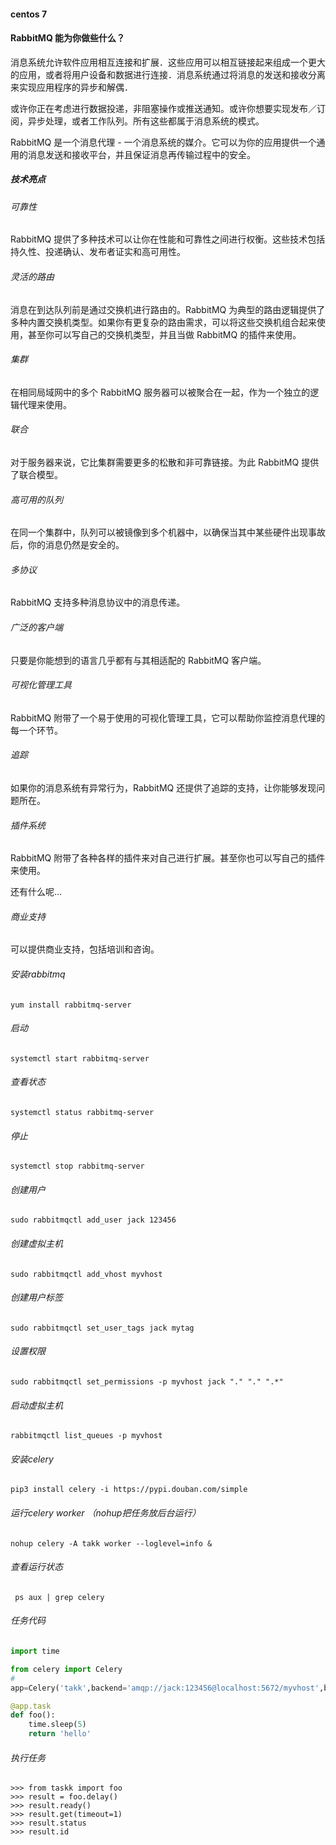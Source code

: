 #### centos 7

#### RabbitMQ 能为你做些什么？

消息系统允许软件应用相互连接和扩展．这些应用可以相互链接起来组成一个更大的应用，或者将用户设备和数据进行连接．消息系统通过将消息的发送和接收分离来实现应用程序的异步和解偶．

或许你正在考虑进行数据投递，非阻塞操作或推送通知。或许你想要实现发布／订阅，异步处理，或者工作队列。所有这些都属于消息系统的模式。

RabbitMQ 是一个消息代理 - 一个消息系统的媒介。它可以为你的应用提供一个通用的消息发送和接收平台，并且保证消息再传输过程中的安全。

##### 技术亮点

###### 可靠性

RabbitMQ 提供了多种技术可以让你在性能和可靠性之间进行权衡。这些技术包括持久性、投递确认、发布者证实和高可用性。

###### 灵活的路由

消息在到达队列前是通过交换机进行路由的。RabbitMQ 为典型的路由逻辑提供了多种内置交换机类型。如果你有更复杂的路由需求，可以将这些交换机组合起来使用，甚至你可以写自己的交换机类型，并且当做 RabbitMQ 的插件来使用。

###### 集群

在相同局域网中的多个 RabbitMQ 服务器可以被聚合在一起，作为一个独立的逻辑代理来使用。

###### 联合

对于服务器来说，它比集群需要更多的松散和非可靠链接。为此 RabbitMQ 提供了联合模型。

###### 高可用的队列

在同一个集群中，队列可以被镜像到多个机器中，以确保当其中某些硬件出现事故后，你的消息仍然是安全的。

###### 多协议

RabbitMQ 支持多种消息协议中的消息传递。

###### 广泛的客户端

只要是你能想到的语言几乎都有与其相适配的 RabbitMQ 客户端。

###### 可视化管理工具

RabbitMQ 附带了一个易于使用的可视化管理工具，它可以帮助你监控消息代理的每一个环节。

###### 追踪

如果你的消息系统有异常行为，RabbitMQ 还提供了追踪的支持，让你能够发现问题所在。

###### 插件系统

RabbitMQ 附带了各种各样的插件来对自己进行扩展。甚至你也可以写自己的插件来使用。

还有什么呢...

###### 商业支持

可以提供商业支持，包括培训和咨询。



###### 安装rabbitmq

```
yum install rabbitmq-server
```

######  启动

```
systemctl start rabbitmq-server
```

######  查看状态

```
systemctl status rabbitmq-server
```

###### 停止

```
systemctl stop rabbitmq-server
```

###### 创建用户

```
sudo rabbitmqctl add_user jack 123456
```

###### 创建虚拟主机

```
sudo rabbitmqctl add_vhost myvhost 
```

###### 创建用户标签

```
sudo rabbitmqctl set_user_tags jack mytag
```

######  设置权限

```
sudo rabbitmqctl set_permissions -p myvhost jack "." "." ".*"
```

###### 启动虚拟主机

```
rabbitmqctl list_queues -p myvhost
```

###### 安装celery

```
pip3 install celery -i https://pypi.douban.com/simple
```



###### 运行celery worker （nohup把任务放后台运行）

```
nohup celery -A takk worker --loglevel=info &
```

###### 查看运行状态

```
 ps aux | grep celery
```

###### 任务代码 

```python
import time

from celery import Celery
# 
app=Celery('takk',backend='amqp://jack:123456@localhost:5672/myvhost',broker='amqp://jack:123456@localhost:5672/myvhost')

@app.task
def foo():
    time.sleep(5)
    return 'hello'
```

###### 执行任务

```
>>> from taskk import foo 
>>> result = foo.delay() 
>>> result.ready()
>>> result.get(timeout=1) 
>>> result.status 
>>> result.id
```





